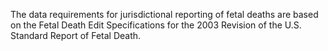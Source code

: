 The data requirements for jurisdictional reporting of fetal deaths are based on the Fetal Death Edit Specifications for the 2003 Revision of the U.S. Standard Report of Fetal Death.